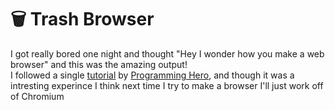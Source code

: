 # 🗑 Trash Browser
I got really bored one night and thought "Hey I wonder how you make a web browser" and this was the amazing output!
<br>
I followed a single [tutorial](https://www.youtube.com/watch?v=z-5bZ8EoKu4) by [Programming Hero](https://www.youtube.com/c/ProgrammingHero), and though it was a intresting experince I think next time I try to make a browser I'll just work off of Chromium
